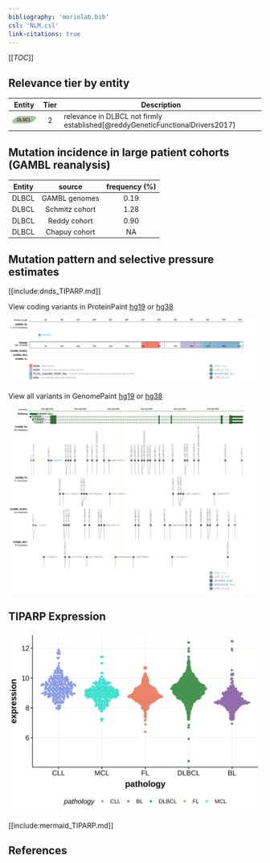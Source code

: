 ```yaml
---
bibliography: 'morinlab.bib'
csl: 'NLM.csl'
link-citations: true
---
```

[[_TOC_]]


## Relevance tier by entity

|Entity|Tier|Description                              |
|:------:|:----:|-----------------------------------------|
|![DLBCL](images/icons/DLBCL_tier2.png) |2   |relevance in DLBCL not firmly established[@reddyGeneticFunctionalDrivers2017]|

## Mutation incidence in large patient cohorts (GAMBL reanalysis)

|Entity|source        |frequency (%)|
|:------:|:--------------:|:-------------:|
|DLBCL |GAMBL genomes |0.19         |
|DLBCL |Schmitz cohort|1.28         |
|DLBCL |Reddy cohort  |0.90         |
|DLBCL |Chapuy cohort |  NA         |

## Mutation pattern and selective pressure estimates

[[include:dnds_TIPARP.md]]




View coding variants in ProteinPaint [hg19](https://morinlab.github.io/LLMPP/GAMBL/TIPARP_protein.html)  or [hg38](https://morinlab.github.io/LLMPP/GAMBL/TIPARP_protein_hg38.html)

![](images/proteinpaint/TIPARP_NM_015508.svg)

View all variants in GenomePaint [hg19](https://morinlab.github.io/LLMPP/GAMBL/TIPARP.html)  or [hg38](https://morinlab.github.io/LLMPP/GAMBL/TIPARP_hg38.html)

![](images/proteinpaint/TIPARP.svg)

## TIPARP Expression
![](images/gene_expression/TIPARP_by_pathology.svg)
<!-- ORIGIN: reddyGeneticFunctionalDrivers2017 -->
<!-- DLBCL: reddyGeneticFunctionalDrivers2017 -->

[[include:mermaid_TIPARP.md]]

## References

